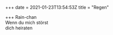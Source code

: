 +++
date = 2021-01-23T13:54:53Z
title = "Regen"

+++ 
Rain-chan   
Wenn du mich störst   
dich heiraten  